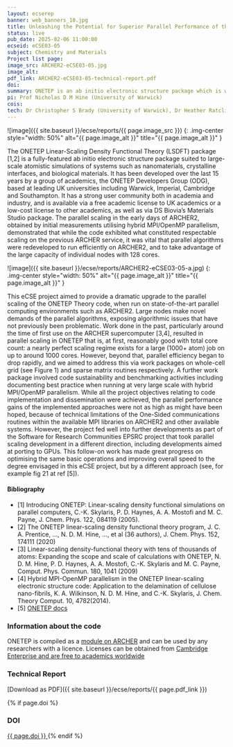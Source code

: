 ```yaml
---
layout: ecserep
banner: web_banners_10.jpg
title: Unleashing the Potential for Superior Parallel Performance of the ONETEP Linear-Scaling Density Functional Theory Package on ARCHER2 
status: live
pub_date: 2025-02-06 11:00:00
ecseid: eCSE03-05
subject: Chemistry and Materials
Project list page:
image_src: ARCHER2-eCSE03-05.jpg
image_alt: 
pdf_link: ARCHER2-eCSE03-05-technical-report.pdf
doi: 
summary: ONETEP is an ab initio electronic structure package which is widely used in academia and industry for large-scale atomistic simulations of systems such as nanomaterials, crystalline interfaces, and biological materials. Such simulations can be used to develop new drugs, or investigate properties of novel materials such as those used in batteries and photovoltaic cells. This eCSE project aimed to significantly improve the parallel scaling of the ONETEP Theory code when run on state-of-the-art parallel computing environments such as ARCHER2. Although the parallel performance gains of the implemented approaches were not as high as had been hoped, the project also produced other useful outputs, including documentation of best practice when running at very large scale with hybrid MPI/OpenMP parallelism. The work also fed successfully into further developments undertaken as part of the Software for Research Communities EPSRC project. While refocusing parallel scaling efforts, including new developments targeted at porting to GPUs, this new work has made great progress in improving the overall speed to the extent originally envisaged in the eCSE project.
pi: Prof Nicholas D M Hine (University of Warwick)
cois: 
tech: Dr Christopher S Brady (University of Warwick), Dr Heather Ratcliffe (University of Warwick). 
---
```




![image]({{ site.baseurl }}/ecse/reports/{{ page.image_src }})
{: .img-center style="width: 50%" alt="{{ page.image_alt }}" title="{{ page.image_alt }}" }


The ONETEP Linear-Scaling Density Functional Theory (LSDFT) package [1,2] is a fully-featured ab initio electronic structure package suited to large-scale atomistic simulations of systems such as nanomaterials, crystalline interfaces, and biological materials. It has been developed over the last 15 years by a group of academics, the ONETEP Developers Group (ODG), based at leading UK universities including Warwick, Imperial, Cambridge and Southampton. It has a strong user community both in academia and industry, and is available via a free academic license to UK academics or a low-cost license to other academics, as well as via DS Biovia’s Materials Studio package. The parallel scaling in the early days of ARCHER2, obtained by initial measurements utilising hybrid MPI/OpenMP parallelism, demonstrated that while the code exhibited what constituted respectable scaling on the previous ARCHER service, it was vital that parallel algorithms were redeveloped to run efficiently on ARCHER2, and to take advantage of the large capacity of individual nodes with 128 cores. 


![image]({{ site.baseurl }}/ecse/reports/ARCHER2-eCSE03-05-a.jpg)
{: .img-center style="width: 50%" alt="{{ page.image_alt }}" title="{{ page.image_alt }}" }

This eCSE project aimed to provide a dramatic upgrade to the parallel scaling of the ONETEP Theory code, when run on state-of-the-art parallel computing environments such as ARCHER2. Large nodes make novel demands of the parallel algorithms, exposing algorithmic issues that have not previously been problematic. Work done in the past, particularly around the time of first use on the ARCHER supercomputer [3,4], resulted in parallel scaling in ONETEP that is, at first, reasonably good with total core count: a nearly perfect scaling regime exists for a large (1000+ atom) job on up to around 1000 cores. However, beyond that, parallel efficiency began to drop rapidly, and we aimed to address this via work packages on whole-cell grid (see Figure 1) and sparse matrix routines respectively. A further work package involved code sustainability and benchmarking activities including documenting best practice when running at very large scale with hybrid MPI/OpenMP parallelism. 
While all the project objectives relating to code implementation and dissemination were achieved, the parallel performance gains of the implemented approaches were not as high as might have been hoped, because of technical limitations of the One-Sided communications routines within the available MPI libraries on ARCHER2 and other available systems. 
However, the project fed well into further developments as part of the Software for Research Communities EPSRC project that took parallel scaling development in a different direction, including developments aimed at porting to GPUs. This follow-on work has made great progress on optimising the same basic operations and improving overall speed to the degree envisaged in this eCSE project, but by a different approach (see, for example fig 21 at ref [5]).


#### Bibliography 

- [1] Introducing ONETEP: Linear-scaling density functional simulations on parallel computers, C.-K. Skylaris, P. D. Haynes, A. A. Mostofi and M. C. Payne, J. Chem. Phys. 122, 084119 (2005). 
- [2] The ONETEP linear-scaling density functional theory program, J. C. A. Prentice, …, N. D. M. Hine, …, et al (36 authors), J. Chem. Phys. 152, 174111 (2020)
- [3] Linear-scaling density-functional theory with tens of thousands of atoms: Expanding the scope and scale of calculations with ONETEP, N. D. M. Hine, P. D. Haynes, A. A. Mostofi, C.-K. Skylaris and M. C. Payne, Comput. Phys. Commun. 180, 1041 (2009) 
- [4] Hybrid MPI-OpenMP parallelism in the ONETEP linear-scaling electronic structure code: Application to the delamination of cellulose nano-fibrils, K. A. Wilkinson, N. D. M. Hine, and C.-K. Skylaris, J. Chem. Theory Comput. 10, 4782(2014). 
- [5] [ONETEP docs](https://docs.onetep.org/developer_area.html#fast-density-calculation-for-developers) 


### Information about the code
 
ONETEP is compiled as a [module on ARCHER](https://docs.archer2.ac.uk/research-software/onetep/) and can be used by any researchers with a licence. Licenses can be obtained from [Cambridge Enterprise and are free to academics worldwide]( https://licensing.enterprise.cam.ac.uk/product/onetep)
 





### Technical Report

[Download as PDF]({{ site.baseurl }}/ecse/reports/{{ page.pdf_link }}) 


{% if page.doi  %}
### DOI
  <a href="https://doi.org/{{ page.doi }}">
     {{ page.doi }}
  </a>
{% endif %}
